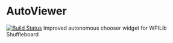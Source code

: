 # AutoViewer
[![Build Status](https://travis-ci.com/teamhyper/AutoViewer.svg?branch=master)](https://travis-ci.com/teamhyper/AutoViewer)
Improved autonomous chooser widget for WPILib Shuffleboard
